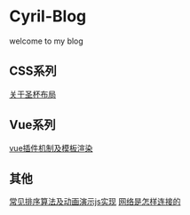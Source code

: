 # Cyril-Blog
welcome to my blog

## CSS系列

[关于圣杯布局](https://github.com/Cyrilszq/Cyril-Blog/issues/1)

## Vue系列

[vue插件机制及模板渲染](https://github.com/Cyrilszq/Cyril-Blog/issues/2)

## 其他

[常见排序算法及动画演示js实现](https://github.com/Cyrilszq/Cyril-Blog/issues/3)
[网络是怎样连接的](https://github.com/Cyrilszq/Cyril-Blog/issues/4)
